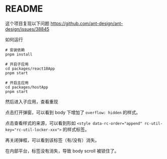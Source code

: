 # README

这个项目复现以下问题 https://github.com/ant-design/ant-design/issues/38845

如何运行

```shell
# 安装依赖
pnpm install
```

```shell
# 开启子应用
cd packages/react18App
pnpm start
```

```shell
# 开启主应用
cd packages/hostApp
pnpm start
```

然后进入子应用，查看重现

点击打开弹窗，可以看到 body 下增加了 `overflow: hidden` 的样式。

点击查看样式的来源，可以看到形如 `<style data-rc-order="append" rc-util-key="rc-util-locker-xxx">` 的样式标签。

再关闭弹框，可以看到该标签（有/没有）消失。

在内部平台，标签没有消失，导致 body scroll 被锁住了。
